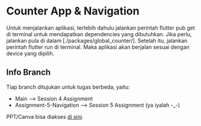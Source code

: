 # Counter App & Navigation

Untuk menjalankan aplikasi, terlebih dahulu jalankan perintah flutter pub get di terminal untuk mendapatkan dependencies yang dibutuhkan. Jika perlu, jalankan pula di dalam [./packages/global_counter/]. Setelah itu, jalankan perintah flutter run di terminal. Maka aplikasi akan berjalan sesuai dengan device yang dipilih.

## Info Branch

Tiap branch ditujukan untuk tugas berbeda, yaitu:
- Main --> Session 4 Assignment
- Assignment-5-Navigation --> Session 5 Assignment  (ya iyalah -_-)

PPT/Canva bisa diakses [di sini](https://www.canva.com/design/DAFyyZBA24c/gUd7L4HuF_uBR53JKL9VqQ/view?utm_content=DAFyyZBA24c&utm_campaign=designshare&utm_medium=link&utm_source=editor).
